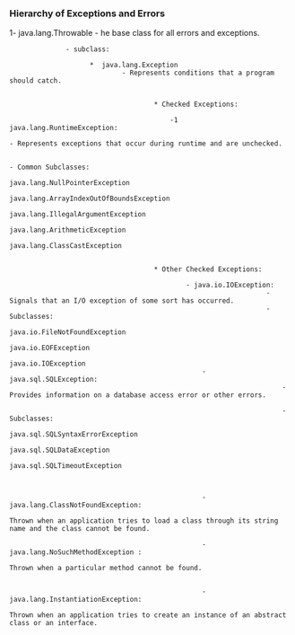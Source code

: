 

### Hierarchy of Exceptions and Errors 


1- java.lang.Throwable
                 - he base class for all errors and exceptions.


                  - subclass:

                        *  java.lang.Exception
                                - Represents conditions that a program should catch.


                                        * Checked Exceptions:

                                            -1  java.lang.RuntimeException:
                                                                            - Represents exceptions that occur during runtime and are unchecked.

                                                                            - Common Subclasses:
                                                                                                java.lang.NullPointerException
                                                                                                java.lang.ArrayIndexOutOfBoundsException
                                                                                                java.lang.IllegalArgumentException
                                                                                                java.lang.ArithmeticException
                                                                                                java.lang.ClassCastException


                                        * Other Checked Exceptions:

                                                - java.io.IOException:
                                                                    - Signals that an I/O exception of some sort has occurred.
                                                                    - Subclasses:
                                                                                java.io.FileNotFoundException
                                                                                java.io.EOFException
                                                                                java.io.IOException
                                                    - java.sql.SQLException:
                                                                        -Provides information on a database access error or other errors.

                                                                        -Subclasses:
                                                                                java.sql.SQLSyntaxErrorException
                                                                                java.sql.SQLDataException
                                                                                java.sql.SQLTimeoutException



                                                    - java.lang.ClassNotFoundException:
                                                                                    Thrown when an application tries to load a class through its string name and the class cannot be found.
                                                                                    
                                                    - java.lang.NoSuchMethodException :
                                                                                    Thrown when a particular method cannot be found.


                                                    -  java.lang.InstantiationException: 
                                                                                    Thrown when an application tries to create an instance of an abstract class or an interface.
